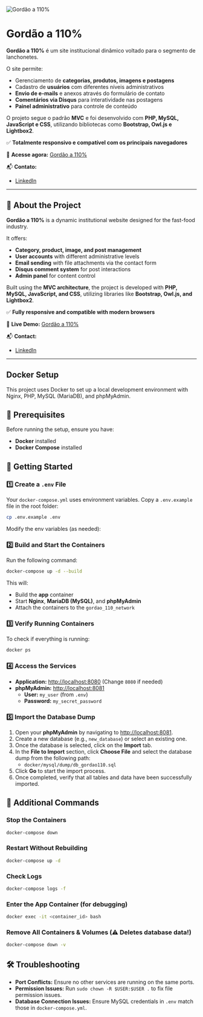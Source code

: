 ![Gordão a 110%](https://raw.githubusercontent.com/Marcos-SCO/gordao110porcento/master/public/resources/img/template/gordao110_logo_300px.png)

# Gordão a 110%

**Gordão a 110%** é um site institucional dinâmico voltado para o segmento de lanchonetes. 

O site permite:
- Gerenciamento de **categorias, produtos, imagens e postagens**
- Cadastro de **usuários** com diferentes níveis administrativos
- **Envio de e-mails** e anexos através do formulário de contato
- **Comentários via Disqus** para interatividade nas postagens
- **Painel administrativo** para controle de conteúdo

O projeto segue o padrão **MVC** e foi desenvolvido com **PHP, MySQL, JavaScript e CSS**, utilizando bibliotecas como **Bootstrap, Owl.js e Lightbox2**.

✅ **Totalmente responsivo e compatível com os principais navegadores**

🔗 **Acesse agora:** [Gordão a 110%](https://gordao110.infinityfreeapp.com/)

📬 **Contato:**
- [LinkedIn](https://www.linkedin.com/in/marcos-dos-santos-carvalho-67a51715a/)
---

## 📌 About the Project

**Gordão a 110%** is a dynamic institutional website designed for the fast-food industry. 

It offers:
- **Category, product, image, and post management**
- **User accounts** with different administrative levels
- **Email sending** with file attachments via the contact form
- **Disqus comment system** for post interactions
- **Admin panel** for content control

Built using the **MVC architecture**, the project is developed with **PHP, MySQL, JavaScript, and CSS**, utilizing libraries like **Bootstrap, Owl.js, and Lightbox2**.

✅ **Fully responsive and compatible with modern browsers**

🔗 **Live Demo:** [Gordão a 110%](https://gordao110.infinityfreeapp.com/)

📬 **Contact:**
- [LinkedIn](https://www.linkedin.com/in/marcos-dos-santos-carvalho-67a51715a/)
---


## Docker Setup

This project uses Docker to set up a local development environment with Nginx, PHP, MySQL (MariaDB), and phpMyAdmin.

## 📌 Prerequisites

Before running the setup, ensure you have:
- **Docker** installed
- **Docker Compose** installed

## 🚀 Getting Started

### 1️⃣ Create a `.env` File
Your `docker-compose.yml` uses environment variables. 
Copy a `.env.example` file in the root folder:

```sh
cp .env.example .env
```

Modify the env variables (as needed):

### 2️⃣ Build and Start the Containers
Run the following command:
```sh
docker-compose up -d --build
```
This will:
- Build the **app** container
- Start **Nginx**, **MariaDB (MySQL)**, and **phpMyAdmin**
- Attach the containers to the `gordao_110_network`

### 3️⃣ Verify Running Containers
To check if everything is running:
```sh
docker ps
```

### 4️⃣ Access the Services
- **Application:** [http://localhost:8080](http://localhost:8080) (Change `8080` if needed)
- **phpMyAdmin:** [http://localhost:8081](http://localhost:8081)
  - **User:** `my_user` (from `.env`)
  - **Password:** `my_secret_password`

### 5️⃣ Import the Database Dump
1. Open your **phpMyAdmin** by navigating to [http://localhost:8081](http://localhost:8081).
2. Create a new database (e.g., `new_database`) or select an existing one.
3. Once the database is selected, click on the **Import** tab.
4. In the **File to Import** section, click **Choose File** and select the database dump from the following path:
   - `docker/mysql/dump/db_gordao110.sql`
5. Click **Go** to start the import process.
6. Once completed, verify that all tables and data have been successfully imported.

## 📌 Additional Commands

### Stop the Containers
```sh
docker-compose down
```

### Restart Without Rebuilding
```sh
docker-compose up -d
```

### Check Logs
```sh
docker-compose logs -f
```

### Enter the App Container (for debugging)
```sh
docker exec -it <container_id> bash
```

### Remove All Containers & Volumes (⚠️ Deletes database data!)
```sh
docker-compose down -v
```

## 🛠️ Troubleshooting
- **Port Conflicts:** Ensure no other services are running on the same ports.
- **Permission Issues:** Run `sudo chown -R $USER:$USER .` to fix file permission issues.
- **Database Connection Issues:** Ensure MySQL credentials in `.env` match those in `docker-compose.yml`.

